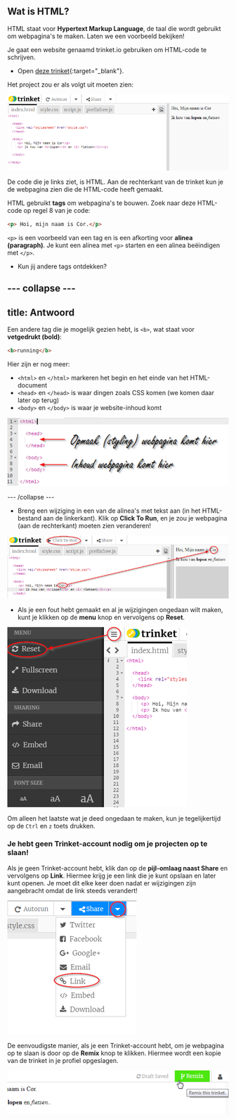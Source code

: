 ## Wat is HTML?

HTML staat voor **Hypertext Markup Language**, de taal die wordt gebruikt om webpagina's te maken. Laten we een voorbeeld bekijken!

Je gaat een website genaamd trinket.io gebruiken om HTML-code te schrijven.

+ Open [deze trinket](http://jumpto.cc/web-intro){:target="_blank"}.

Het project zou er als volgt uit moeten zien:

![screenshot](images/birthday-starter.png)

De code die je links ziet, is HTML. Aan de rechterkant van de trinket kun je de webpagina zien die de HTML-code heeft gemaakt.

HTML gebruikt **tags** om webpagina's te bouwen. Zoek naar deze HTML-code op regel 8 van je code:

```html
<p> Hoi, mijn naam is Cor.</p>
```

`<p>` is een voorbeeld van een tag en is een afkorting voor **alinea (paragraph)**. Je kunt een alinea met `<p>` starten en een alinea beëindigen met `</p>`.

+ Kun jij andere tags ontdekken?

--- collapse ---
---
title: Antwoord
---

Een andere tag die je mogelijk gezien hebt, is `<b>`, wat staat voor **vetgedrukt (bold)**:

```html
<b>running</b>
```

Hier zijn er nog meer:

+ `<html>` en `</html>` markeren het begin en het einde van het HTML-document
+ `<head>` en `</head>` is waar dingen zoals CSS komen (we komen daar later op terug)
+ `<body>` en `</body>` is waar je website-inhoud komt

![screenshot](images/birthday-head-body.png)

--- /collapse ---

+ Breng een wijziging in een van de alinea's met tekst aan (in het HTML-bestand aan de linkerkant). Klik op **Click To Run**, en je zou je webpagina (aan de rechterkant) moeten zien veranderen!

![screenshot](images/birthday-edit-html.png)

+ Als je een fout hebt gemaakt en al je wijzigingen ongedaan wilt maken, kunt je klikken op de **menu** knop en vervolgens op **Reset**.

![screenshot](images/birthday-reset.png)

Om alleen het laatste wat je deed ongedaan te maken, kun je tegelijkertijd op de `Ctrl` en `z` toets drukken.

### Je hebt geen Trinket-account nodig om je projecten op te slaan!

Als je geen Trinket-account hebt, klik dan op de **pijl-omlaag naast Share** en vervolgens op **Link**. Hiermee krijg je een link die je kunt opslaan en later kunt openen. Je moet dit elke keer doen nadat er wijzigingen zijn aangebracht omdat de link steeds verandert!

![screenshot](images/birthday-link.png)

De eenvoudigste manier, als je een Trinket-account hebt, om je webpagina op te slaan is door op de **Remix** knop te klikken. Hiermee wordt een kopie van de trinket in je profiel opgeslagen.

![screenshot](images/birthday-remix.png)